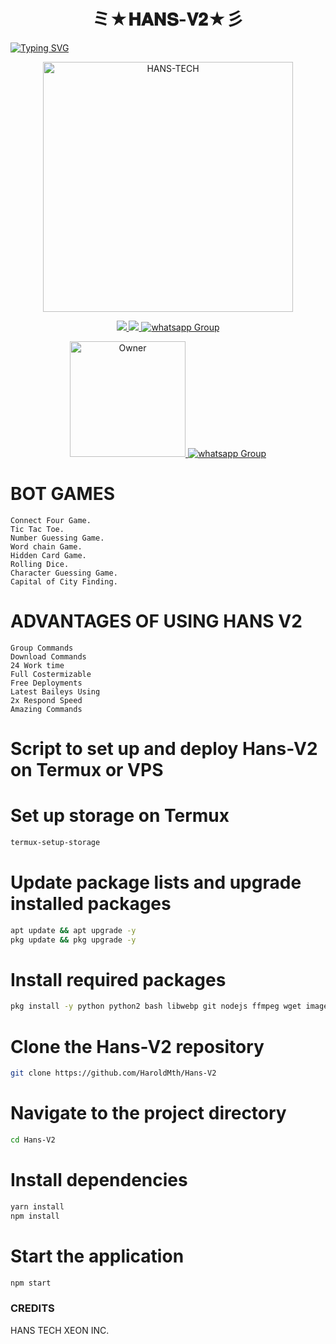 <h1 align="center"><strong> ミ★𝐇𝐀𝐍𝐒-𝐕𝟐★彡</strong></h1>

<a href="https://git.io/typing-svg">
    <img src="https://readme-typing-svg.demolab.com?font=Black+Ops+One&size=50&pause=1000&color=1BAFBAFF&center=true&width=910&height=100&lines=HANS+V2+BOT+BEST+WA+BOT;CREATED+BY+HANS+TECH;" alt="Typing SVG" />
</a>

<p align="center">
  <a href="https://youtube.com/@HansTech0">
    <img alt="HANS-TECH" height="400" src="https://i.ibb.co/4FzFMp6/hans.jpg">
  </a>
</p>
<p align="center">
  <a href="https://github.com/HaroldMth/Hans-bug-bot/fork">
    <img src="https://img.shields.io/github/forks/HaroldMth/Hans-V3?label=Fork&style=social">
    
    
  <a href="https://github.com/HaroldMth/Hans-V3/stargazers"> 
    <img src="https://img.shields.io/github/stars/HaroldMth?style=social">
  </a>

  <a href="https://wa.me/237696900612" target="_blank">
    <img alt="whatsapp Group" src="https://img.shields.io/badge/ CONTACT OWNER -25D366?style=for-the-badge&logo=whatsapp&logoColor=white" />
   <p align="center">
<a href="https://github.com/HaroldMth"><img title="Owner" src="https://img.shields.io/badge/Owner-HANS_TECH-blue.svg?style=for-the-badge&logo=github" width="185px"
</p>
<a href="https://whatsapp.com/channel/0029VaZDIdxDTkKB4JSWUk1O" target="_blank">
    <img alt="whatsapp Group" src="https://img.shields.io/badge/ Whatsapp Support Channel -25D366?style=for-the-badge&logo=whatsapp&logoColor=white" />
  </a>

# BOT GAMES 
```
Connect Four Game.
Tic Tac Toe.
Number Guessing Game.
Word chain Game.
Hidden Card Game.
Rolling Dice.
Character Guessing Game.
Capital of City Finding.
```
# ADVANTAGES OF USING HANS V2
```
Group Commands
Download Commands
24 Work time
Full Costermizable
Free Deployments
Latest Baileys Using
2x Respond Speed
Amazing Commands
```
# Script to set up and deploy Hans-V2 on Termux or VPS

# Set up storage on Termux
```bash
termux-setup-storage
```
# Update package lists and upgrade installed packages
```bash
apt update && apt upgrade -y
pkg update && pkg upgrade -y
```
# Install required packages
```bash
pkg install -y python python2 bash libwebp git nodejs ffmpeg wget imagemagick
```
# Clone the Hans-V2 repository
```bash
git clone https://github.com/HaroldMth/Hans-V2
```
# Navigate to the project directory
```bash
cd Hans-V2
```
# Install dependencies
```bash
yarn install
npm install
```
# Start the application
```bash
npm start
```




### CREDITS 
HANS TECH
XEON INC.
